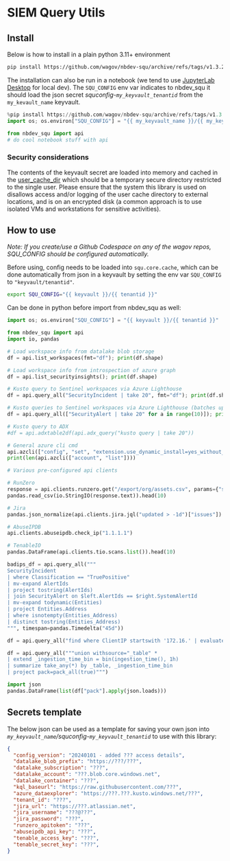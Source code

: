 # SIEM Query Utils


<!-- WARNING: THIS FILE WAS AUTOGENERATED! DO NOT EDIT! -->

## Install

Below is how to install in a plain python 3.11+ environment

``` sh
pip install https://github.com/wagov/nbdev-squ/archive/refs/tags/v1.3.2.tar.gz
```

The installation can also be run in a notebook (we tend to use
[JupyterLab Desktop](https://github.com/jupyterlab/jupyterlab-desktop)
for local dev). The `SQU_CONFIG` env var indicates to nbdev_squ it
should load the json secret *squconfig-`my_keyvault_tenantid`* from the
`my_kevault_name` keyvault.

``` python
%pip install https://github.com/wagov/nbdev-squ/archive/refs/tags/v1.3.2.tar.gz
import os; os.environ["SQU_CONFIG"] = "{{ my_keyvault_name }}/{{ my_keyvault_tenantid }}" 

from nbdev_squ import api
# do cool notebook stuff with api
```

### Security considerations

The contents of the keyvault secret are loaded into memory and cached in
the
[user_cache_dir](https://platformdirs.readthedocs.io/en/latest/api.html#cache-directory)
which should be a temporary secure directory restricted to the single
user. Please ensure that the system this library is used on disallows
access and/or logging of the user cache directory to external locations,
and is on an encrypted disk (a common approach is to use isolated VMs
and workstations for sensitive activities).

## How to use

*Note: If you create/use a Github Codespace on any of the wagov repos,
SQU_CONFIG should be configured automatically.*

Before using, config needs to be loaded into `squ.core.cache`, which can
be done automatically from json in a keyvault by setting the env var
`SQU_CONFIG` to `"keyvault/tenantid"`.

``` bash
export SQU_CONFIG="{{ keyvault }}/{{ tenantid }}"
```

Can be done in python before import from nbdev_squ as well:

``` python
import os; os.environ["SQU_CONFIG"] = "{{ keyvault }}/{{ tenantid }}"
```

``` python
from nbdev_squ import api
import io, pandas

# Load workspace info from datalake blob storage
df = api.list_workspaces(fmt="df"); print(df.shape)

# Load workspace info from introspection of azure graph
df = api.list_securityinsights(); print(df.shape)

# Kusto query to Sentinel workspaces via Azure Lighthouse
df = api.query_all("SecurityIncident | take 20", fmt="df"); print(df.shape)

# Kusto queries to Sentinel workspaces via Azure Lighthouse (batches up to 100 queries at a time)
df = api.query_all(["SecurityAlert | take 20" for a in range(10)]); print(df.shape)

# Kusto query to ADX
#df = api.adxtable2df(api.adx_query("kusto query | take 20"))

# General azure cli cmd
api.azcli(["config", "set", "extension.use_dynamic_install=yes_without_prompt"])
print(len(api.azcli(["account", "list"])))

# Various pre-configured api clients

# RunZero
response = api.clients.runzero.get("/export/org/assets.csv", params={"search": "has_public:t AND alive:t AND (protocol:rdp OR protocol:vnc OR protocol:teamviewer OR protocol:telnet OR protocol:ftp)"})
pandas.read_csv(io.StringIO(response.text)).head(10)

# Jira
pandas.json_normalize(api.clients.jira.jql("updated > -1d")["issues"]).head(10)

# AbuseIPDB
api.clients.abuseipdb.check_ip("1.1.1.1")

# TenableIO
pandas.DataFrame(api.clients.tio.scans.list()).head(10)
```

``` python
badips_df = api.query_all("""
SecurityIncident
| where Classification == "TruePositive"
| mv-expand AlertIds
| project tostring(AlertIds)
| join SecurityAlert on $left.AlertIds == $right.SystemAlertId
| mv-expand todynamic(Entities)
| project Entities.Address
| where isnotempty(Entities_Address)
| distinct tostring(Entities_Address)
""", timespan=pandas.Timedelta("45d"))
```

``` python
df = api.query_all("find where ClientIP startswith '172.16.' | evaluate bag_unpack(pack_) | take 40000")
```

``` python
df = api.query_all("""union withsource="_table" *
| extend _ingestion_time_bin = bin(ingestion_time(), 1h)
| summarize take_any(*) by _table, _ingestion_time_bin
| project pack=pack_all(true)""")
```

``` python
import json
pandas.DataFrame(list(df["pack"].apply(json.loads)))
```

## Secrets template

The below json can be used as a template for saving your own json into
*`my_keyvault_name`/squconfig-`my_keyvault_tenantid`* to use with this
library:

``` json
{
  "config_version": "20240101 - added ??? access details",
  "datalake_blob_prefix": "https://???/???",
  "datalake_subscription": "???",
  "datalake_account": "???.blob.core.windows.net",
  "datalake_container": "???",
  "kql_baseurl": "https://raw.githubusercontent.com/???",
  "azure_dataexplorer": "https://???.???.kusto.windows.net/???",
  "tenant_id": "???",
  "jira_url": "https://???.atlassian.net",
  "jira_username": "???@???",
  "jira_password": "???",
  "runzero_apitoken": "???",
  "abuseipdb_api_key": "???",
  "tenable_access_key": "???",
  "tenable_secret_key": "???",
}
```
